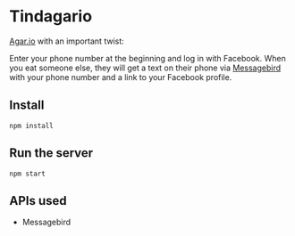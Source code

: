 Tindagario
=========

[Agar.io](http://agar.io) with an important twist:

Enter your phone number at the beginning and log in with Facebook. When you eat someone else, they will get a text on their phone via [Messagebird](https://www.messagebird.com) with your phone number and a link to your Facebook profile.

## Install

```
npm install
```

## Run the server

```
npm start
```

## APIs used
* Messagebird